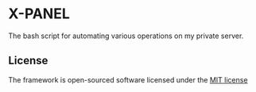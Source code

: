 # X-PANEL
The bash script for automating various operations on my private server.

## License
The framework is open-sourced software licensed under the [MIT license](https://github.com/lordbecvold/x-panel/blob/main/LICENSE)
